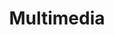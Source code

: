 ---
# This topic lives at
# https://digital.gov/topics/multimedia

# Topic Title
title: "Multimedia"

# description — keep it short and clear
# summary: ""

# Weight
weight: 1

# For more information on managing topics,
# see https://github.com/GSA/digitalgov.gov/wiki/topics
---